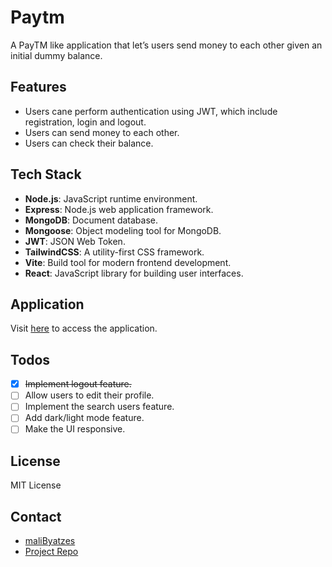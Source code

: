 # Paytm

A PayTM like application that let’s users send money to each other given an initial dummy balance.

## Features

- Users cane perform authentication using JWT, which include registration, login and logout.
- Users can send money to each other.
- Users can check their balance.

## Tech Stack

- **Node.js**: JavaScript runtime environment.
- **Express**: Node.js web application framework.
- **MongoDB**: Document database.
- **Mongoose**: Object modeling tool for MongoDB.
- **JWT**: JSON Web Token.
- **TailwindCSS**: A utility-first CSS framework.
- **Vite**: Build tool for modern frontend development.
- **React**: JavaScript library for building user interfaces.

## Application

Visit [here](https://paytm-qfpi.onrender.com/) to access the application.

## Todos

- [x] ~~Implement logout feature.~~
- [ ] Allow users to edit their profile.
- [ ] Implement the search users feature.
- [ ] Add dark/light mode feature.
- [ ] Make the UI responsive.

## License

MIT License

## Contact

- [maliByatzes](mailto:malib2027@gmail.com)
- [Project Repo](https://github.com/malibByatzes/paytm)
